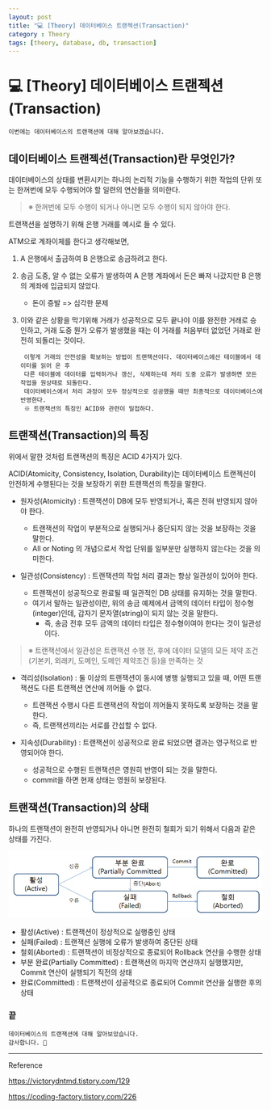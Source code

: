 ```yaml
---
layout: post
title: "💻 [Theory] 데이터베이스 트랜젝션(Transaction)"
category : Theory
tags: [theory, database, db, transaction]
---
```


# 💻 [Theory] 데이터베이스 트랜젝션(Transaction)

    이번에는 데이터베이스의 트랜잭션에 대해 알아보겠습니다.

## 데이터베이스 트랜젝션(Transaction)란 무엇인가?

데이터베이스의 상태를 변환시키는 하나의 논리적 기능을 수행하기 위한 작업의 단위 또는 한꺼번에 모두 수행되어야 할 일련의 연산들을 의미한다.

> ※ 한꺼번에 모두 수행이 되거나 아니면 모두 수행이 되지 않아야 한다.
 
트랜잭션을 설명하기 위해 은행 거래를 예시로 들 수 있다.

ATM으로 계좌이체를 한다고 생각해보면,

1. A 은행에서 출금하여 B 은행으로 송금하려고 한다.

2. 송금 도중, 알 수 없는 오류가 발생하여 A 은행 계좌에서 돈은 빠져 나갔지만 B 은행의 계좌에 입금되지 않았다.
    - 돈이 증발 => 심각한 문제

3. 이와 같은 상황을 막기위해 거래가 성공적으로 모두 끝나야 이를 완전한 거래로 승인하고, 거래 도중 뭔가 오류가 발생했을 때는 이 거래를 처음부터 없었던 거래로 완전히 되돌리는 것이다.

        이렇게 거래의 안전성을 확보하는 방법이 트랜잭션이다. 데이터베이스에선 테이블에서 데이터를 읽어 온 후
        다른 테이블에 데이터를 입력하거나 갱신, 삭제하는데 처리 도중 오류가 발생하면 모든 작업을 원상태로 되돌린다.
        데이터베이스에서 처리 과정이 모두 정상적으로 성공했을 때만 최종적으로 데이터베이스에 반영한다.
        ※ 트랜잭션의 특징인 ACID와 관련이 밀접하다.  

## 트랜잭션(Transaction)의 특징

위에서 말한 것처럼 트랜잭션의 특징은 ACID 4가지가 있다.

ACID(Atomicity, Consistency, Isolation, Durability)는 데이터베이스 트랜젝션이 안전하게 수행된다는 것을 보장하기 위한 트랜잭션의 특징을 말한다.

- 원자성(Atomicity) : 트랜잭션이 DB에 모두 반영되거나, 혹은 전혀 반영되지 않아야 한다.
    
    - 트랜잭션의 작업이 부분적으로 실행되거나 중단되지 않는 것을 보장하는 것을 말한다.
    - All or Noting 의 개념으로서 작업 단위를 일부분만 실행하지 않는다는 것을 의미한다.

- 일관성(Consistency) : 트랜잭션의 작업 처리 결과는 항상 일관성이 있어야 한다.
    
    - 트랜잭션이 성공적으로 완료될 때 일관적인 DB 상태를 유지하는 것을 말한다.
    - 여기서 말하는 일관성이란, 위의 송금 예제에서 금액의 데이터 타입이 정수형(integer)인데, 갑자기 문자열(string)이 되지 않는 것을 말한다.
        - 즉, 송금 전후 모두 금액의 데이터 타입은 정수형이여야 한다는 것이 일관성이다.

> ※ 트랜잭션에서 일관성은 트랜잭션 수행 전, 후에 데이터 모델의 모든 제약 조건(기본키, 외래키, 도메인, 도메인 제약조건 등)을 만족하는 것

- 격리성(Isolation) : 둘 이상의 트랜잭션이 동시에 병행 실행되고 있을 때, 어떤 트랜잭션도 다른 트랜잭션 연산에 끼어들 수 없다.

    - 트랜잭션 수행시 다른 트랜잭션의 작업이 끼어들지 못하도록 보장하는 것을 말한다.
    - 즉, 트랜잭션끼리는 서로를 간섭할 수 없다.

- 지속성(Durability) : 트랜잭션이 성공적으로 완료 되었으면 결과는 영구적으로 반영되어야 한다.

    - 성공적으로 수행된 트랜잭션은 영원히 반영이 되는 것을 말한다.
    - commit을 하면 현재 상태는 영원히 보장된다.

## 트랜잭션(Transaction)의 상태

하나의 트랜잭션이 완전히 반영되거나 아니면 완전히 철회가 되기 위해서 다음과 같은 상태를 가진다.

![transaction-status](/images/2021-6-3/transaction-status.png)

- 활성(Active) : 트랜잭션이 정상적으로 실행중인 상태
- 실패(Failed) : 트랜잭션 실행에 오류가 발생하여 중단된 상태
- 철회(Aborted) : 트랜잭션이 비정상적으로 종료되어 Rollback 연산을 수행한 상태
- 부분 완료(Partially Committed) : 트랜잭션의 마지막 연산까지 실행했지만, Commit 연산이 실행되기 직전의 상태
- 완료(Committed) : 트랜잭션이 성공적으로 종료되어 Commit 연산을 실행한 후의 상태

### 끝

    데이터베이스의 트랜잭션에 대해 알아보았습니다.
    감사합니다. 🙏
    
-------------------------------------------------

Reference

<https://victorydntmd.tistory.com/129>

<https://coding-factory.tistory.com/226>